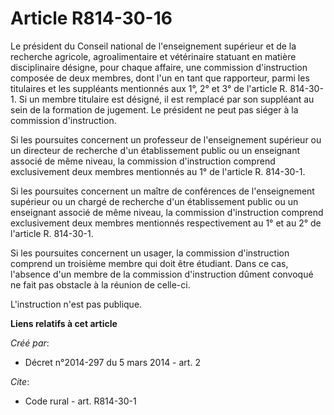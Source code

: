 # Article R814-30-16

Le président du Conseil national de l'enseignement supérieur et de la recherche agricole, agroalimentaire et vétérinaire
statuant en matière disciplinaire désigne, pour chaque affaire, une commission d'instruction composée de deux membres, dont
l'un en tant que rapporteur, parmi les titulaires et les suppléants mentionnés aux 1°, 2° et 3° de l'article R. 814-30-1. Si
un membre titulaire est désigné, il est remplacé par son suppléant au sein de la formation de jugement. Le président ne peut
pas siéger à la commission d'instruction. 

Si les poursuites concernent un professeur de l'enseignement supérieur ou un directeur de recherche d'un établissement public
ou un enseignant associé de même niveau, la commission d'instruction comprend exclusivement deux membres mentionnés au 1° de
l'article R. 814-30-1. 

Si les poursuites concernent un maître de conférences de l'enseignement supérieur ou un chargé de recherche d'un
établissement public ou un enseignant associé de même niveau, la commission d'instruction comprend exclusivement deux membres
mentionnés respectivement au 1° et au 2° de l'article R. 814-30-1. 

Si les poursuites concernent un usager, la commission d'instruction comprend un troisième membre qui doit être étudiant. Dans
ce cas, l'absence d'un membre de la commission d'instruction dûment convoqué ne fait pas obstacle à la réunion de celle-ci. 

L'instruction n'est pas publique.

**Liens relatifs à cet article**

_Créé par_:

  - Décret n°2014-297 du 5 mars 2014 - art. 2

_Cite_:

  - Code rural - art. R814-30-1
